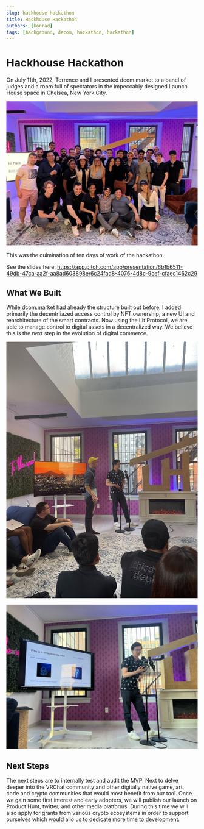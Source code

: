 ```yaml
---
slug: hackhouse-hackathon
title: Hackhouse Hackathon
authors: [konrad]
tags: [background, decom, hackathon, hackathon]
---
```


# Hackhouse Hackathon

On July 11th, 2022, Terrence and I presented dcom.market to a panel of judges and a room full of spectators in the impeccably designed Launch House space in Chelsea, New York City.

![HackHouse Hackathon Group Photo](./hackhouse-group.jpeg)

This was the culmination of ten days of work of the hackathon. 

See the slides here: https://app.pitch.com/app/presentation/6b1b6511-49db-47ca-aa2f-aa8ad603898e/6c24fad8-4076-4d8c-9cef-cfaec1462c29

## What We Built

While dcom.market had already the structure built out before, I added primarily the decentrliazed access control by NFT ownership, a new UI and rearchitecture of the smart contracts. Now using the Lit Protocol, we are able to manage control to digital assets in a decentralized way. We believe this is the next step in the evolution of digital commerce. 

![HackHouse Hackathon Group Photo](./konrad-dcom-demoday.jpeg)


![HackHouse Hackathon Group Photo](./demo-terrence-2.jpeg)

## Next Steps

The next steps are to internally test and audit the MVP. Next to delve deeper into the VRChat community and other digitally native game, art, code and crypto communities that would most benefit from our tool. Once we gain some first interest and early adopters, we will publish our launch on Product Hunt, twitter, and other media platforms. During this time we will also apply for grants from various crypto ecosystems in order to support ourselves which would allo us to dedicate more time to development. 

